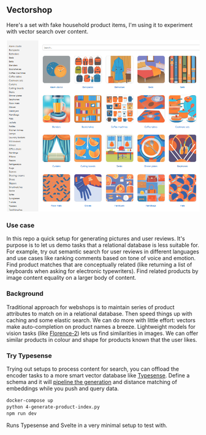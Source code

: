 ## Vectorshop

Here's a set with fake household product items, I'm using it to experiment with vector search over content.

![Example](public/example.png)

### Use case

In this repo a quick setup for generating pictures and user reviews. It's purpose is to let us demo tasks that a relational database is less suitable for. For example, try out semantic search for user reviews in different languages and use cases like ranking comments based on tone of voice and emotion. Find product matches that are conceptually related (like returning a list of keyboards when asking for electronic typewriters). Find related products by image content equality on a larger body of content.

### Background

Traditional approach for webshops is to maintain series of product attributes to match on in a relational database. Then speed things up with caching and some elastic search. We can do more with little effort: vectors make auto-completion on product names a breeze. Lightweight models for vision tasks (like [Florence-2](https://github.com/plastic-plant/florence-2)) lets us find similarities in images. We can offer similar products in colour and shape for products known that the user likes.

### Try Typesense

Trying out setups to process content for search, you can offload the encoder tasks to a more smart vector database like [Typesense](https://typesense.org/). Define a schema and it will [pipeline the generation](https://typesense.org/docs/guide/semantic-search.html#step-1-create-a-collection) and distance matching of embeddings while you push and query data.

```bash
docker-compose up
python 4-generate-product-index.py
npm run dev
```

Runs Typesense and Svelte in a very minimal setup to test with.